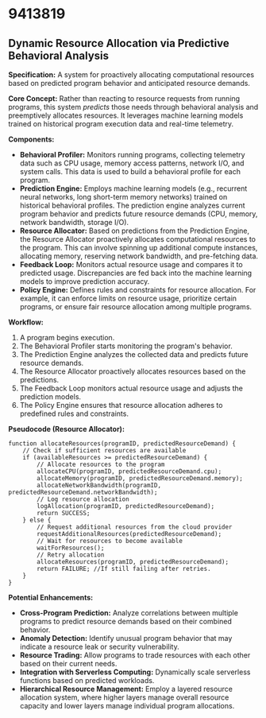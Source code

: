 # 9413819

## Dynamic Resource Allocation via Predictive Behavioral Analysis

**Specification:** A system for proactively allocating computational resources based on predicted program behavior and anticipated resource demands.

**Core Concept:** Rather than reacting to resource requests from running programs, this system *predicts* those needs through behavioral analysis and preemptively allocates resources. It leverages machine learning models trained on historical program execution data and real-time telemetry.

**Components:**

*   **Behavioral Profiler:** Monitors running programs, collecting telemetry data such as CPU usage, memory access patterns, network I/O, and system calls. This data is used to build a behavioral profile for each program.
*   **Prediction Engine:** Employs machine learning models (e.g., recurrent neural networks, long short-term memory networks) trained on historical behavioral profiles. The prediction engine analyzes current program behavior and predicts future resource demands (CPU, memory, network bandwidth, storage I/O).
*   **Resource Allocator:** Based on predictions from the Prediction Engine, the Resource Allocator proactively allocates computational resources to the program. This can involve spinning up additional compute instances, allocating memory, reserving network bandwidth, and pre-fetching data.
*   **Feedback Loop:** Monitors actual resource usage and compares it to predicted usage. Discrepancies are fed back into the machine learning models to improve prediction accuracy.
*   **Policy Engine:** Defines rules and constraints for resource allocation. For example, it can enforce limits on resource usage, prioritize certain programs, or ensure fair resource allocation among multiple programs.

**Workflow:**

1.  A program begins execution.
2.  The Behavioral Profiler starts monitoring the program's behavior.
3.  The Prediction Engine analyzes the collected data and predicts future resource demands.
4.  The Resource Allocator proactively allocates resources based on the predictions.
5.  The Feedback Loop monitors actual resource usage and adjusts the prediction models.
6.  The Policy Engine ensures that resource allocation adheres to predefined rules and constraints.

**Pseudocode (Resource Allocator):**

```
function allocateResources(programID, predictedResourceDemand) {
    // Check if sufficient resources are available
    if (availableResources >= predictedResourceDemand) {
        // Allocate resources to the program
        allocateCPU(programID, predictedResourceDemand.cpu);
        allocateMemory(programID, predictedResourceDemand.memory);
        allocateNetworkBandwidth(programID, predictedResourceDemand.networkBandwidth);
        // Log resource allocation
        logAllocation(programID, predictedResourceDemand);
        return SUCCESS;
    } else {
        // Request additional resources from the cloud provider
        requestAdditionalResources(predictedResourceDemand);
        // Wait for resources to become available
        waitForResources();
        // Retry allocation
        allocateResources(programID, predictedResourceDemand);
        return FAILURE; //If still failing after retries.
    }
}
```

**Potential Enhancements:**

*   **Cross-Program Prediction:** Analyze correlations between multiple programs to predict resource demands based on their combined behavior.
*   **Anomaly Detection:** Identify unusual program behavior that may indicate a resource leak or security vulnerability.
*   **Resource Trading:** Allow programs to trade resources with each other based on their current needs.
*   **Integration with Serverless Computing:** Dynamically scale serverless functions based on predicted workloads.
*   **Hierarchical Resource Management:** Employ a layered resource allocation system, where higher layers manage overall resource capacity and lower layers manage individual program allocations.